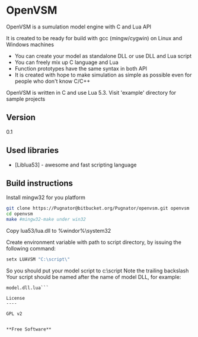 OpenVSM
=========

OpenVSM is a sumulation model engine with C and Lua API

It is created to be ready for build with gcc (mingw/cygwin) on Linux and Windows machines

  - You can create your model as standalone DLL or use DLL and Lua script
  - You can freely mix up C language and Lua
  - Function prototypes have the same syntax in both API
  - It is created with hope to make simulation as simple as possible even for people who
  don't know C/C++

OpenVSM is written in C and use Lua 5.3.
Visit 'example' directory for sample projects

Version
----
0.1

Used libraries
-----------

* [Liblua53] - awesome and fast scripting language

Build instructions
--------------

Install mingw32 for you platform

```sh
git clone https://Pugnator@bitbucket.org/Pugnator/openvsm.git openvsm
cd openvsm
make #mingw32-make under win32
```
Copy lua53/lua.dll to %windor%\system32

Create environment variable with path to script directory,
by issuing the following command:

```bat
setx LUAVSM "C:\script\"
```
So you should put your model script to c:\script
Note the trailing backslash
Your script should be named after the name of model DLL, for example:

```model.dll
model.dll.lua```

License
----

GPL v2


**Free Software**
